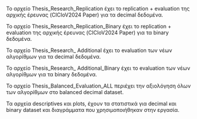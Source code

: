 Το αρχείο Thesis_Research_Replication έχει το replication + evaluation της αρχικής έρευνας (CICIoV2024 Paper) για τα decimal δεδομένα.

Το αρχείο Thesis_Research_Replication_Binary έχει το replication + evaluation της αρχικής έρευνας (CICIoV2024 Paper) για τα binary δεδομένα.

Το αρχείο Thesis_Research_ Additional έχει το evaluation των νέων αλγορίθμων για τα decimal δεδομένα.

Το αρχείο Thesis_Research_ Additional_Binary έχει το evaluation των νέων αλγορίθμων για τα binary δεδομένα.

Το αρχείο Thesis_Balanced_Evaluation_ALL περιέχει την αξιολόγηση όλων των αλγορίθμων στο balanced decimal dataset.

Τα αρχεία descriptives και plots, έχουν τα στατιστικά για decimal και binary dataset και διαγράμματα που χρησιμοποιήθηκαν στην εργασία. 
